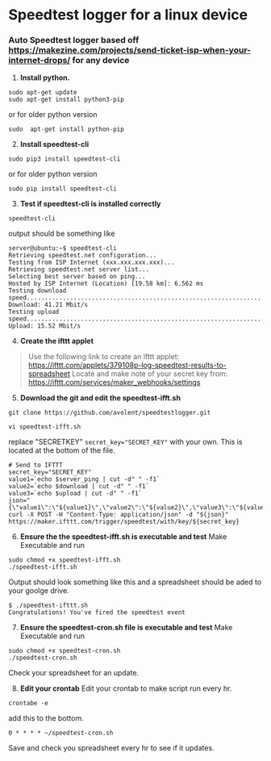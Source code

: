# Speedtest logger for a linux device

### Auto Speedtest logger based off https://makezine.com/projects/send-ticket-isp-when-your-internet-drops/ for any device

1. __Install python.__
```
sudo apt-get update
sudo apt-get install python3-pip
```
or for older python version
```
sudo  apt-get install python-pip
```
2. __Install speedtest-cli__
```
sudo pip3 install speedtest-cli
```
or for older python version
```
sudo pip install speedtest-cli
```
3. __Test if speedtest-cli is installed correctly__
```
speedtest-cli
```
output should be something like
```
server@ubuntu:~$ speedtest-cli
Retrieving speedtest.net configuration...
Testing from ISP Internet (xxx.xxx.xxx.xxx)...
Retrieving speedtest.net server list...
Selecting best server based on ping...
Hosted by ISP Internet (Location) [19.58 km]: 6.562 ms
Testing download speed................................................................................
Download: 41.21 Mbit/s
Testing upload speed......................................................................................................
Upload: 15.52 Mbit/s
```
4. __Create the ifttt applet__
>Use the following link to create an ifttt applet:
https://ifttt.com/applets/379108p-log-speedtest-results-to-spreadsheet
>Locate and make note of your secret key from:
https://ifttt.com/services/maker_webhooks/settings

5. __Download the git and edit the speedtest-ifft.sh__
~~~
git clone https://github.com/avolent/speedtestlogger.git

vi speedtest-ifft.sh
~~~
replace "SECRETKEY" `secret_key="SECRET_KEY"` with your own. This is located at the bottom of the file.

```
# Send to IFTTT
secret_key="SECRET_KEY"
value1=`echo $server_ping | cut -d" " -f1`
value2=`echo $download | cut -d" " -f1`
value3=`echo $upload | cut -d" " -f1` 
json="{\"value1\":\"${value1}\",\"value2\":\"${value2}\",\"value3\":\"${value3}\"}"
curl -X POST -H "Content-Type: application/json" -d "${json}" https://maker.ifttt.com/trigger/speedtest/with/key/${secret_key}  
```
6. __Ensure the the speedtest-ifft.sh is executable and test__
Make Executable and run
~~~
sudo chmod +x speedtest-ifft.sh
./speedtest-ifft.sh
~~~
Output should look something like this and a spreadsheet should be aded to your goolge drive.
```
$ ./speedtest-ifttt.sh 
Congratulations! You've fired the speedtest event
```

7. __Ensure the speedtest-cron.sh file is executable and test__
Make Executable and run
~~~
sudo chmod +x speedtest-cron.sh
./speedtest-cron.sh
~~~
Check your spreadsheet for an update.

8. __Edit your crontab__
Edit your crontab to make script run every hr.
~~~
crontabe -e
~~~
add this to the bottom.
~~~
0 * * * * ~/speedtest-cron.sh
~~~
Save and check you spreadsheet every hr to see if it updates.
